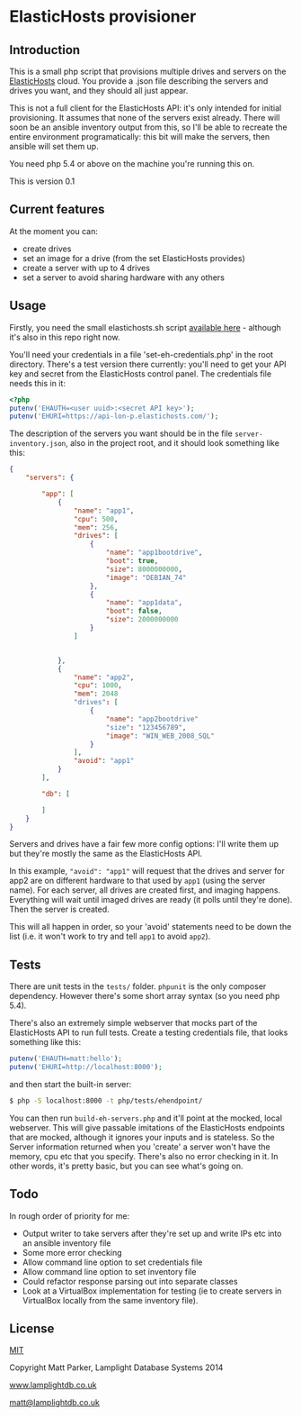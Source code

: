 # ElasticHosts provisioner

## Introduction

This is a small php script that provisions multiple drives and servers on the [ElasticHosts](http://www.elastichosts.co.uk)
cloud.  You provide a .json file describing the servers and drives you want, and they should all just appear.

This is not a full client for the ElasticHosts API: it's only intended for initial provisioning.  It assumes
that none of the servers exist already.  There will soon be an ansible inventory output from this, so I'll be able
to recreate the entire environment programatically: this bit will make the servers, then ansible will set them up.

You need php 5.4 or above on the machine you're running this on.

This is version 0.1


## Current features

At the moment you can:

 - create drives
 - set an image for a drive (from the set ElasticHosts provides)
 - create a server with up to 4 drives
 - set a server to avoid sharing hardware with any others


## Usage

Firstly, you need the small elastichosts.sh script [available here](http://elastichosts.co.uk/support/api/) - although
it's also in this repo right now.

You'll need your credentials in a file 'set-eh-credentials.php' in the root directory.  There's a test version there
currently: you'll need to get your API key and secret from the ElasticHosts control panel.  The credentials file needs
this in it:

```php
<?php
putenv('EHAUTH=<user uuid>:<secret API key>');
putenv('EHURI=https://api-lon-p.elastichosts.com/');
```

The description of the servers you want should be in the file `server-inventory.json`, also in the project root, and it
should look something like this:

```json
{
    "servers": {

        "app": [
            {
                "name": "app1",
                "cpu": 500,
                "mem": 256,
                "drives": [
                    {
                        "name": "app1bootdrive",
                        "boot": true,
                        "size": 8000000000,
                        "image": "DEBIAN_74"
                    },
                    {
                        "name": "app1data",
                        "boot": false,
                        "size": 2000000000
                    }
                ]


            },
            {
                "name": "app2",
                "cpu": 1000,
                "mem": 2048
                "drives": [
                    {
                        "name": "app2bootdrive"
                        "size": "123456789",
                        "image": "WIN_WEB_2008_SQL"
                    }
                ],
                "avoid": "app1"
            }
        ],

        "db": [

        ]
    }
}
```

Servers and drives have a fair few more config options: I'll write them up but they're mostly the same
as the ElasticHosts API.

In this example, `"avoid": "app1"` will request that the drives and server for app2 are on different hardware
to that used by `app1` (using the server name).  For each server, all drives are created first, and imaging happens.
 Everything will wait until imaged drives are ready (it polls until they're done).  Then the server is created.

This will all happen in order, so your 'avoid' statements need to be down the list (i.e. it won't work to try and
tell `app1` to avoid `app2`).


## Tests

There are unit tests in the `tests/` folder.  `phpunit` is the only composer dependency.  However there's some short array
syntax (so you need php 5.4).

There's also an extremely simple webserver that mocks part of the ElasticHosts API to run full tests.  Create a
testing credentials file, that looks something like this:

```php
putenv('EHAUTH=matt:hello');
putenv('EHURI=http://localhost:8000');
```

and then start the built-in server:

```bash
$ php -S localhost:8000 -t php/tests/ehendpoint/
```

You can then run `build-eh-servers.php` and it'll point at the mocked, local webserver.  This will give passable
imitations of the ElasticHosts endpoints that are mocked, although it ignores your inputs and is stateless.  So
the Server information returned when you 'create' a server won't have the memory, cpu etc that you specify.  There's
also no error checking in it.  In other words, it's pretty basic, but you can see what's going on.


## Todo

In rough order of priority for me:

- Output writer to take servers after they're set up and write IPs etc into an ansible inventory file
- Some more error checking
- Allow command line option to set credentials file
- Allow command line option to set inventory file
- Could refactor response parsing out into separate classes
- Look at a VirtualBox implementation for testing (ie to create servers in VirtualBox locally from the same inventory file).

## License

[MIT](LICENSE)


Copyright Matt Parker, Lamplight Database Systems 2014

www.lamplightdb.co.uk

matt@lamplightdb.co.uk
